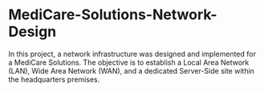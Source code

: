 # MediCare-Solutions-Network-Design
In this project, a network infrastructure was designed and implemented for a MediCare Solutions. The objective is to establish a Local Area Network (LAN), Wide Area Network (WAN), and a dedicated Server-Side site within the headquarters premises. 
